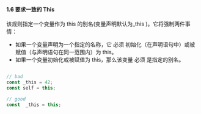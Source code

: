 #### 1.6 要求一致的 This
该规则指定一个变量作为 this 的别名(变量声明默认为_this )。它将强制两件事情：
* 如果一个变量声明为一个指定的名称，它 必须 初始化（在声明语句中）或被赋值（与声明语句在同一范围内）为 this。
* 如果一个变量初始化或被赋值为 this，那么该变量 必须 是指定的别名。

```javascript

// bad
const _this = 42;
const self = this;

// good
const  _this = this;
```